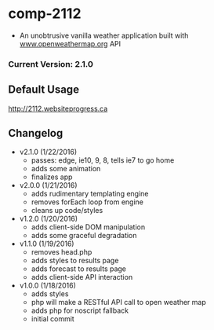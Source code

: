 # comp-2112
- An unobtrusive vanilla weather application built with www.openweathermap.org API

### Current Version: 2.1.0

## Default Usage
http://2112.websiteprogress.ca

## Changelog
- v2.1.0 (1/22/2016)
	- passes: edge, ie10, 9, 8, tells ie7 to go home
	- adds some animation
	- finalizes app
- v2.0.0 (1/21/2016)
	- adds rudimentary templating engine
	- removes forEach loop from engine
	- cleans up code/styles
- v1.2.0 (1/20/2016)
	- adds client-side DOM manipulation
	- adds some graceful degradation 
- v1.1.0 (1/19/2016)
	- removes head.php
	- adds styles to results page
	- adds forecast to results page
	- adds client-side API interaction
- v1.0.0 (1/18/2016)
	- adds styles
	- php will make a RESTful API call to open weather map 
	- adds php for noscript fallback
	- initial commit

